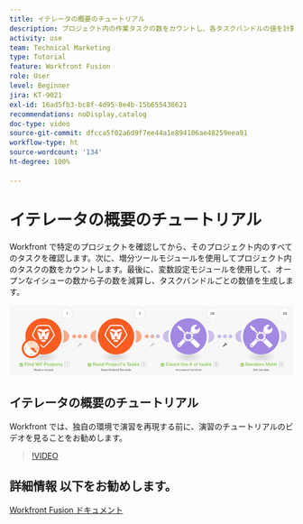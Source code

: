 ```yaml
---
title: イテレータの概要のチュートリアル
description: プロジェクト内の作業タスクの数をカウントし、各タスクバンドルの値を計算する方法をすべて [!DNL Adobe Workfront Fusion]で説明します。
activity: use
team: Technical Marketing
type: Tutorial
feature: Workfront Fusion
role: User
level: Beginner
jira: KT-9021
exl-id: 16ad5fb3-bc8f-4d95-8e4b-15b655438621
recommendations: noDisplay,catalog
doc-type: video
source-git-commit: dfcca5f02a6d9f7ee44a1e894106ae48259eea91
workflow-type: ht
source-wordcount: '134'
ht-degree: 100%

---
```


# イテレータの概要のチュートリアル

Workfront で特定のプロジェクトを確認してから、そのプロジェクト内のすべてのタスクを確認します。次に、増分ツールモジュールを使用してプロジェクト内のタスクの数をカウントします。最後に、変数設定モジュールを使用して、オープンなイシューの数から子の数を減算し、タスクバンドルごとの数値を生成します。

![Fusion シナリオの画像](assets/iteration-and-aggregation-1.png)

## イテレータの概要のチュートリアル

Workfront では、独自の環境で演習を再現する前に、演習のチュートリアルのビデオを見ることをお勧めします。

>[!VIDEO](https://video.tv.adobe.com/v/335278/?quality=12&learn=on&enablevpops)



## 詳細情報 以下をお勧めします。

[Workfront Fusion ドキュメント](https://experienceleague.adobe.com/en/docs/workfront-fusion/using/get-started-with-fusion/understand-workfront-fusion/workfront-fusion-overview)
